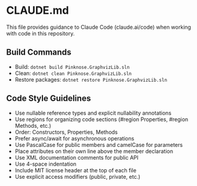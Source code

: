 # CLAUDE.md

This file provides guidance to Claude Code (claude.ai/code) when working with code in this repository.

## Build Commands
- Build: `dotnet build Pinknose.GraphvizLib.sln`
- Clean: `dotnet clean Pinknose.GraphvizLib.sln`
- Restore packages: `dotnet restore Pinknose.GraphvizLib.sln`

## Code Style Guidelines
- Use nullable reference types and explicit nullability annotations
- Use regions for organizing code sections (#region Properties, #region Methods, etc.)
- Order: Constructors, Properties, Methods
- Prefer async/await for asynchronous operations
- Use PascalCase for public members and camelCase for parameters
- Place attributes on their own line above the member declaration
- Use XML documentation comments for public API
- Use 4-space indentation
- Include MIT license header at the top of each file
- Use explicit access modifiers (public, private, etc.)